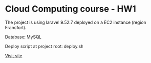 # Cloud Computing course - HW1

The project is using laravel 9.52.7 deployed on a EC2 instance (region Francfort).

Database: MySQL

Deploy script at project root: deploy.sh

[Visit site](http://3.120.209.17)
